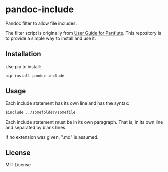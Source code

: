 # pandoc-include

Pandoc filter to allow file includes.

The filter script is originally from
[User Guide for Panflute](http://scorreia.com/software/panflute/guide.html#using-the-included-batteries).
This repository is to provide a simple way to install and use it.


## Installation

Use pip to install:

```
pip install pandoc-include
```


## Usage

Each include statement has its own line and has the syntax:

```
$include ../somefolder/somefile
```

Each include statement must be in its own paragraph. That is, in its own line
and separated by blank lines.

If no extension was given, ".md" is assumed.


## License

MIT License

